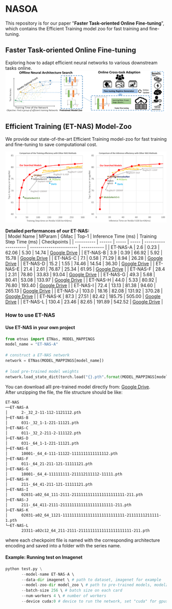 # NASOA

This repository is for our paper "**Faster Task-oriented Online Fine-tuning**", which contains the Efficient Training model zoo for fast training and fine-tuning.

## Faster Task-oriented Online Fine-tuning
Exploring how to adapt efficient neural networks to various downstream tasks online.
![overview](Overview.png)

## Efficient Training (ET-NAS) Model-Zoo 
We provide our state-of-the-art Efficient Training model-zoo for fast training and fine-tuning to save computational cost. 

![compare](compare_with_nas.png)

**Detailed performances of our ET-NAS:**  
| Model Name | MParam | GMac  | Top-1 | Inference Time  (ms) | Training Step Time (ms) | Checkpoints |
| ---------- | ------ | ----- | ----- | -------------------- | ----------------------- | ----------- |
| ET-NAS-A   | 2.6    | 0.23  | 62.06 | 5.30                 | 14.74                   | [Google Drive](https://drive.google.com/file/d/1BjMFriEuy9ypo7swm-eaT-LGzk8HYttK/view?usp=sharing) |
| ET-NAS-B   | 3.9    | 0.39  | 66.92 | 5.92                 | 15.78                   | [Google Drive](https://drive.google.com/file/d/19D1xI0PwJ9sxuAzVNt84bTzfd0e0GwNJ/view?usp=sharing) |
| ET-NAS-C   | 7.1    | 0.58  | 71.29 | 8.94                 | 26.28                   | [Google Drive](https://drive.google.com/file/d/1d4lW1DW3j0ANwTh6HdLGGbI1B2N30p3Y/view?usp=sharing) |
| ET-NAS-D   | 15.2   | 1.55  | 74.46 | 14.54                | 36.30                   | [Google Drive](https://drive.google.com/file/d/1n7jbTnwln4MSJOaHwMr-Ssw_zLk8D4-L/view?usp=sharing) |
| ET-NAS-E   | 21.4   | 2.61  | 76.87 | 25.34                | 61.95                   | [Google Drive](https://drive.google.com/file/d/1ftpJO9F9qfYd7zC3Q2iRvEXW7qH5rDt5/view?usp=sharing) |
| ET-NAS-F   | 28.4   | 2.31  | 78.80 | 33.83                | 93.04                   | [Google Drive](https://drive.google.com/file/d/1Gn50zC7eWf8KX1GQNZx8-wcccgXZoKx2/view?usp=sharing) |
| ET-NAS-G   | 49.3   | 5.68  | 80.41 | 53.08                | 133.97                  | [Google Drive](https://drive.google.com/file/d/17iZ6pQsZZlfOdZSz8E7Okv2rgOBnkAd5/view?usp=sharing) |
| ET-NAS-H   | 44.0   | 5.33  | 80.92 | 76.80                | 193.40                  | [Google Drive](https://drive.google.com/file/d/1UvRkpn9T1XNX1I4l2DGGW4MywvAZeNV6/view?usp=sharing) |
| ET-NAS-I   | 72.4   | 13.13 | 81.38 | 94.60                | 265.13                  | [Google Drive](https://drive.google.com/file/d/1fUcEqn2esPtt2YWEmaoSfaUpqmhwnK6o/view?usp=sharing) |
| ET-NAS-J   | 103.0  | 18.16 | 82.08 | 131.92               | 370.28                  | [Google Drive](https://drive.google.com/file/d/1XH08-mGJwy4FmZalYi0pbumoqasJz1NV/view?usp=sharing) |
| ET-NAS-K   | 87.3   | 27.51 | 82.42 | 185.75               | 505.00                  | [Google Drive](https://drive.google.com/file/d/1F78jjdNyAMjC0Z4hh-JdDFfByOPemR4i/view?usp=sharing) |
| ET-NAS-L   | 130.4  | 23.46 | 82.65 | 191.89               | 542.52                  | [Google Drive](https://drive.google.com/file/d/1d5MNsjX17fNbz1CMCMI6gelpdyoYqwMJ/view?usp=sharing) |



### How to use ET-NAS 

#### Use ET-NAS in your own project

```python
from etnas import ETNas, MODEL_MAPPINGS
model_name = "ET-NAS-A"

# construct a ET-NAS network
network = ETNas(MODEL_MAPPINGS[model_name])

# load pre-trained model weights
network.load_state_dict(torch.load("{}.pth".format(MODEL_MAPPINGS[model_name])))
```

You can download alll pre-trained model directly from: [Google Drive](https://drive.google.com/file/d/1cwE1RGsNoBR8enOr79-iw45Porkglv_k/view?usp=sharing).  
After unzipping the file, the file structure should be like:
```
ET-NAS
──ET-NAS-A
│      2-_32_2-11-112-1121112.pth
├─ET-NAS-B
│      031-_32_1-1-221-11121.pth
├─ET-NAS-C
│      011-_32_2-211-2-111122.pth
├─ET-NAS-D
│      031-_64_1-1-221-11121.pth
├─ET-NAS-E
│      10001-_64_4-111-11122-1111111111111112.pth
├─ET-NAS-F
│      011-_64_21-211-121-11111121.pth
├─ET-NAS-G
│      10001-_64_4-111111111-211112111112-11111.pth
├─ET-NAS-H
│      211-_64_41-211-121-11111121.pth
├─ET-NAS-I
│      02031-a02_64_111-2111-21111111111111111111111-211.pth
├─ET-NAS-J
│      211-_64_411-2111-21111111111111111111111-211.pth
├─ET-NAS-K
│      02031-a02_64_1121-111111111111111111111111111-21111111211111-1.pth
└─ET-NAS-L
       23311-a02c12_64_211-2111-21111111111111111111111-211.pth
```
where each checkpoint file is named with the corresponding architecture encoding and saved into a folder with the series name.

#### Example: Running test on Imagenet

```python
python test.py \
       --model-name ET-NAS-A \ 
       --data-dir imagenet \ # path to dataset, imagenet for example
       --model-zoo-dir model_zoo \ # path to pre-trained models, modelz_zoo for example
       --batch-size 256 \ # batch size on each card
       --num-workers 4 \ # number of workers
       --device cuda:0 # device to run the network, set "cuda" for gpus and "cpu" for cpu
```


